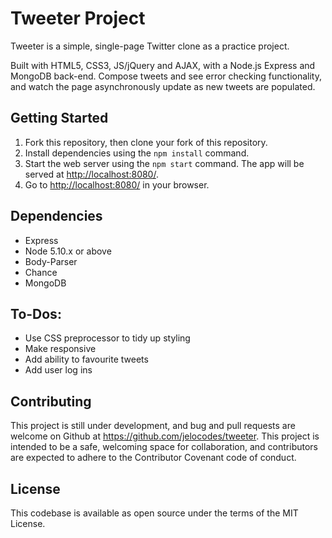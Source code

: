# Tweeter Project

Tweeter is a simple, single-page Twitter clone as a practice project.

Built with HTML5, CSS3, JS/jQuery and AJAX, with a Node.js Express and MongoDB back-end. Compose tweets and see error checking functionality, and watch the page asynchronously update as new tweets are populated.  

## Getting Started

1. Fork this repository, then clone your fork of this repository.
2. Install dependencies using the `npm install` command.
3. Start the web server using the `npm start` command. The app will be served at <http://localhost:8080/>.
4. Go to <http://localhost:8080/> in your browser.

## Dependencies

- Express
- Node 5.10.x or above
- Body-Parser
- Chance
- MongoDB

## To-Dos:
- Use CSS preprocessor to tidy up styling
- Make responsive
- Add ability to favourite tweets
- Add user log ins

## Contributing
This project is still under development, and bug and pull requests are welcome on Github at https://github.com/jelocodes/tweeter. This project is intended to be a safe, welcoming space for collaboration, and contributors are expected to adhere to the Contributor Covenant code of conduct.

## License
This codebase is available as open source under the terms of the MIT License.
